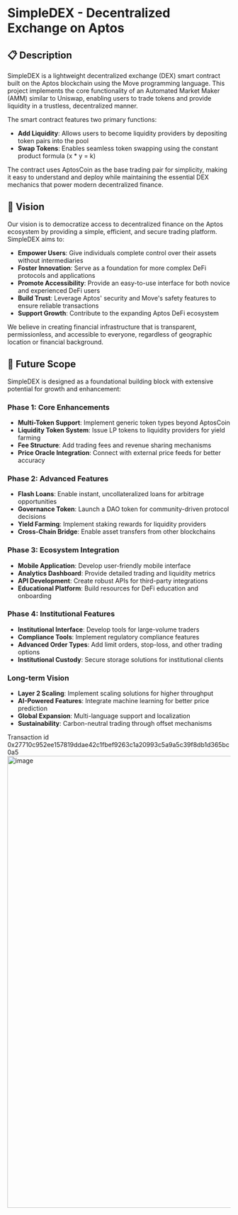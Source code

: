# SimpleDEX - Decentralized Exchange on Aptos

## 📋 Description

SimpleDEX is a lightweight decentralized exchange (DEX) smart contract built on the Aptos blockchain using the Move programming language. This project implements the core functionality of an Automated Market Maker (AMM) similar to Uniswap, enabling users to trade tokens and provide liquidity in a trustless, decentralized manner.

The smart contract features two primary functions:
- **Add Liquidity**: Allows users to become liquidity providers by depositing token pairs into the pool
- **Swap Tokens**: Enables seamless token swapping using the constant product formula (x * y = k)

The contract uses AptosCoin as the base trading pair for simplicity, making it easy to understand and deploy while maintaining the essential DEX mechanics that power modern decentralized finance.

## 🎯 Vision

Our vision is to democratize access to decentralized finance on the Aptos ecosystem by providing a simple, efficient, and secure trading platform. SimpleDEX aims to:

- **Empower Users**: Give individuals complete control over their assets without intermediaries
- **Foster Innovation**: Serve as a foundation for more complex DeFi protocols and applications
- **Promote Accessibility**: Provide an easy-to-use interface for both novice and experienced DeFi users
- **Build Trust**: Leverage Aptos' security and Move's safety features to ensure reliable transactions
- **Support Growth**: Contribute to the expanding Aptos DeFi ecosystem

We believe in creating financial infrastructure that is transparent, permissionless, and accessible to everyone, regardless of geographic location or financial background.

## 🚀 Future Scope

SimpleDEX is designed as a foundational building block with extensive potential for growth and enhancement:

### Phase 1: Core Enhancements
- **Multi-Token Support**: Implement generic token types beyond AptosCoin
- **Liquidity Token System**: Issue LP tokens to liquidity providers for yield farming
- **Fee Structure**: Add trading fees and revenue sharing mechanisms
- **Price Oracle Integration**: Connect with external price feeds for better accuracy

### Phase 2: Advanced Features
- **Flash Loans**: Enable instant, uncollateralized loans for arbitrage opportunities
- **Governance Token**: Launch a DAO token for community-driven protocol decisions
- **Yield Farming**: Implement staking rewards for liquidity providers
- **Cross-Chain Bridge**: Enable asset transfers from other blockchains

### Phase 3: Ecosystem Integration
- **Mobile Application**: Develop user-friendly mobile interface
- **Analytics Dashboard**: Provide detailed trading and liquidity metrics
- **API Development**: Create robust APIs for third-party integrations
- **Educational Platform**: Build resources for DeFi education and onboarding

### Phase 4: Institutional Features
- **Institutional Interface**: Develop tools for large-volume traders
- **Compliance Tools**: Implement regulatory compliance features
- **Advanced Order Types**: Add limit orders, stop-loss, and other trading options
- **Institutional Custody**: Secure storage solutions for institutional clients

### Long-term Vision
- **Layer 2 Scaling**: Implement scaling solutions for higher throughput
- **AI-Powered Features**: Integrate machine learning for better price prediction
- **Global Expansion**: Multi-language support and localization
- **Sustainability**: Carbon-neutral trading through offset mechanisms

Transaction id 0x27710c952ee157819ddae42c1fbef9263c1a20993c5a9a5c39f8db1d365bc0a5
<img width="1920" height="1020" alt="image" src="https://github.com/user-attachments/assets/b59fa51f-b269-49a6-a157-612ee372d2e9" />
